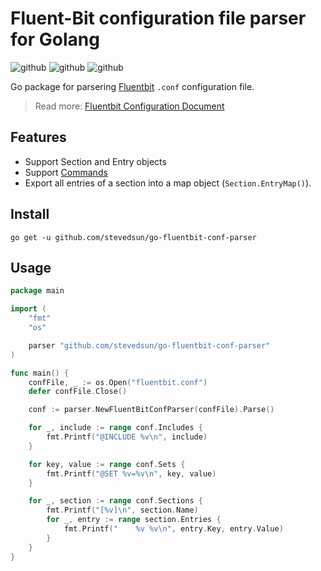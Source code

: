# Fluent-Bit configuration file parser for Golang

![github](https://img.shields.io/badge/go-1.17-blue.svg) ![github](https://img.shields.io/badge/fluentbit-v1.9-lightblue.svg) ![github](https://img.shields.io/badge/License-MIT-green.svg)

Go package for parsering [Fluentbit](https://fluentbit.io/) `.conf` configuration file.

> Read more: [Fluentbit Configuration Document](https://docs.fluentbit.io/manual/administration/configuring-fluent-bit/classic-mode/format-schema)

## Features

- Support Section and Entry objects
- Support [Commands](https://docs.fluentbit.io/manual/administration/configuring-fluent-bit/classic-mode/commands)
- Export all entries of a section into a map object (`Section.EntryMap()`).

## Install

```shell
go get -u github.com/stevedsun/go-fluentbit-conf-parser
```

## Usage

```go
package main

import (
	"fmt"
	"os"

	parser "github.com/stevedsun/go-fluentbit-conf-parser"
)

func main() {
	confFile, _ := os.Open("fluentbit.conf")
	defer confFile.Close()

	conf := parser.NewFluentBitConfParser(confFile).Parse()

	for _, include := range conf.Includes {
		fmt.Printf("@INCLUDE %v\n", include)
	}

	for key, value := range conf.Sets {
		fmt.Printf("@SET %v=%v\n", key, value)
	}

	for _, section := range conf.Sections {
		fmt.Printf("[%v]\n", section.Name)
		for _, entry := range section.Entries {
			fmt.Printf("    %v %v\n", entry.Key, entry.Value)
		}
	}
}

```
